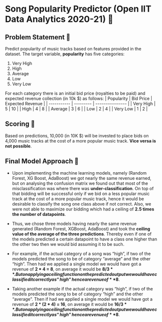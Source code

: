 # Song Popularity Predictor (Open IIT Data Analytics 2020-21) 🎵

## Problem Statement 🧠
Predict popularity of music tracks based on features provided in the dataset.
The target variable, **popularity** has five categories: 
1. Very High
2. High
3. Average
4. Low 
5. Very Low

For each category there is an initial bid price (royalties to be paid) and expected revenue collection (in 10k $) as follows:
| Popularity  | Bid Price | Expected Revenue |
| ----------- | --------- | ---------------- |
| Very High   | 5         | 10               |
| High        | 4         | 8                |
| Average     | 3         | 6                |
| Low         | 2         | 4                |
| Very Low    | 1         | 2                |

## Scoring 🥇
Based on predictions, 10,000 (in 10K $) will be invested to place bids on 4,000 music tracks at the cost of a more popular music track. **Vice versa is not possible**.

## Final Model Approach 🎯
* Upon implementing the machine learning models, namely (Random Forest, XG Boost, AdaBoost) we got nearly the same revenue earned, but on analysing the confusion matrix we found out that most of the misclassification was where there was **under-classification**. On top of that bidding will be successful only if we bid on a less popular music track at the cost of a more popular music track, hence it would be desirable to classify the song one class above if not correct. Also, we were not able to maximize our bidding which had a ceiling of **2.5 times the number of datapoints**.

* Thus, we chose three models having nearly the same revenue generated (Random Forest, XGBoost, AdaBoost) and took the **ceiling value of the average of the three predictions**. 
Thereby even if one of the models predicted a certain datapoint to have a class one higher than the other two then we would bid assuming it to be such.

* For example, if the actual category of a song was “high”, if two of the models predicted the song to be of category “average” and the other “high”. Then had we applied a single model we would have got a revenue of **2 * 4 = 8**, on average it would be **$8/3**. But on applying a ceiling function on the predicted output we would have classified it correctly as “high” hence a revenue of **$8**.

* Taking another example if the actual category was “high”, if two of the models predicted the song to be of category “high” and the other “average”. Then if had we applied a single model we would have got a revenue of **2 * (2 * 4) = 16**, on average it would be **$16/3**. But on applying a ceiling function on the predicted output we would have classified it correctly as “high” hence a revenue of **$8**.
